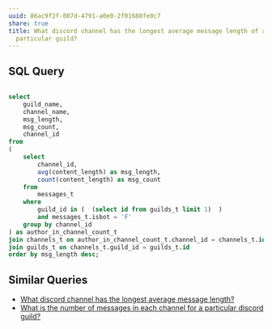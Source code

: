 ```yaml
---
uuid: 86ac9f2f-087d-4791-a0e0-2f01688fe0c7
share: true
title: What discord channel has the longest average message length of a
  particular guild?
---
```

## SQL Query

``` sql

select
	guild_name,
	channel_name,
	msg_length,
	msg_count,
	channel_id
from
(
	select
		channel_id,
		avg(content_length) as msg_length,
		count(content_length) as msg_count
	from
		messages_t
	where
		guild_id in (  (select id from guilds_t limit 1)  )
		and messages_t.isbot = 'F'
	group by channel_id
) as author_in_channel_count_t
join channels_t on author_in_channel_count_t.channel_id = channels_t.id
join guilds_t on channels_t.guild_id = guilds_t.id
order by msg_length desc;

```

## Similar Queries

* [What discord channel has the longest average message length?](/0d4f2aaf-e9b8-47c6-a312-7212fc51f9d1)
* [What is the number of messages in each channel for a particular discord guild?](/undefined)